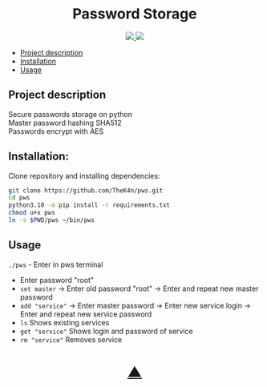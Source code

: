 <h1 align="center">Password Storage</h1>

<p align="center">
  <a href="https://github.com/TheK4n">
    <img src="https://img.shields.io/github/followers/TheK4n?label=Follow&style=social">
  </a>
  <a href="https://github.com/TheK4n/pws">
    <img src="https://img.shields.io/github/stars/TheK4n/pws?style=social">
  </a>
</p>


* [Project description](#chapter-0)
* [Installation](#chapter-1)
* [Usage](#chapter-2)


<a id="chapter-0"></a>
## Project description 

Secure passwords storage on python\
Master password hashing SHA512\
Passwords encrypt with AES



<a id="chapter-1"></a>
## Installation:

Clone repository and installing dependencies:

```bash
git clone https://github.com/TheK4n/pws.git
cd pws
python3.10 -m pip install -r requirements.txt
chmod u+x pws
ln -s $PWD/pws ~/bin/pws
```


<a id="chapter-2"></a>
## Usage

```./pws``` - Enter in pws terminal

* Enter password "root"
* ```set master``` -> Enter old password "root" -> Enter and repeat new master password
* ```add "service"``` -> Enter master password -> Enter new service login -> Enter and repeat new service password
* ```ls``` Shows existing services
* ```get "service"``` Shows login and password of service
* ```rm "service"``` Removes service



<h1 align="center"><a href="#top">▲</a></h1>
